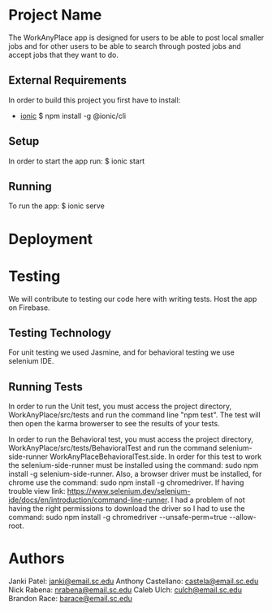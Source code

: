 # Project Name

The WorkAnyPlace app is designed for users to be able to post local smaller jobs and for other users to be able to search through posted jobs and accept jobs that they want to do.  


## External Requirements

In order to build this project you first have to install:
* [ionic](https://ionicframework.com/docs/intro/cli)
$ npm install -g @ionic/cli


## Setup

In order to start the app run:
$ ionic start 


## Running

To run the app:
$ ionic serve

# Deployment


# Testing


We will contribute to testing our code here with writing tests.
Host the app on Firebase.

## Testing Technology
For unit testing we used Jasmine, and for behavioral testing we use selenium IDE.

## Running Tests
In order to run the Unit test, you must access the project directory, WorkAnyPlace/src/tests and run the command line "npm test".  The test will then open the karma browerser to see the results of your tests. 

In order to run the Behavioral test, you must access the project directory, WorkAnyPlace/src/tests/BehavioralTest and run the command selenium-side-runner WorkAnyPlaceBehavioralTest.side. In order for this test to work the selenium-side-runner must be installed using the command: sudo npm install -g selenium-side-runner. Also, a browser driver must be installed, for chrome use the command: sudo npm install -g chromedriver. If having trouble view link: https://www.selenium.dev/selenium-ide/docs/en/introduction/command-line-runner. I had a problem of not having the right permissions to download the driver so I had to use the command: sudo npm install -g chromedriver --unsafe-perm=true --allow-root.

# Authors
Janki Patel: janki@email.sc.edu
Anthony Castellano: castela@email.sc.edu
Nick Rabena: nrabena@email.sc.edu
Caleb Ulch: culch@email.sc.edu
Brandon Race: barace@email.sc.edu
